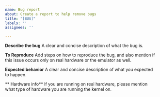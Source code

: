 ```yaml
---
name: Bug report
about: Create a report to help remove bugs
title: "[BUG]"
labels: ''
assignees: ''

---
```


**Describe the bug**
A clear and concise description of what the bug is.

**To Reproduce**
Add steps on how to reproduce the bug, and also mention if this issue occurs only on real hardware or the emulator as well.

**Expected behavior**
A clear and concise description of what you expected to happen.

** Hardware info**
If you are running on real hardware, please mention what type of hardware you are running the kernel on.

